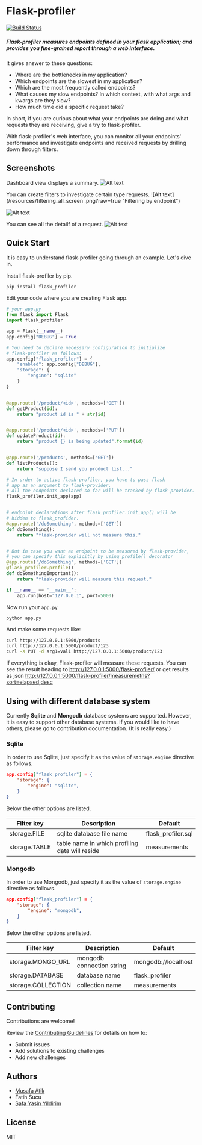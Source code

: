 # Flask-profiler

[![Build Status](https://travis-ci.org/muatik/flask-profiler.svg?branch=master)](https://travis-ci.org/muatik/flask-profiler)

##### Flask-profiler measures endpoints defined in your flask application; and provides you fine-grained report through a web interface.

It gives answer to these questions:
* Where are the bottlenecks in my application?
* Which endpoints are the slowest in my application?
* Which are the most frequently called endpoints?
* What causes my slow endpoints? In which context, with what args and kwargs are they slow?
* How much time did a specific request take?

In short, if you are curious about what your endpoints are doing and what requests they are receiving, give a try to flask-profiler.

With flask-profiler's web interface, you can monitor all your endpoints' performance and investigate endpoints and received requests by drilling down through filters.

## Screenshots
Dashboard view displays a summary.
![Alt text](/resources/dashboard_screen.png?raw=true "Dashboard view")

You can create filters to investigate certain type requests.
![Alt text](/resources/filtering_all_screen .png?raw=true "Filtering by endpoint")

![Alt text](/resources/filtering_method_screen.png?raw=true "Filtering by method")

You can see all the detailf of a request.
![Alt text](/resources/filtering_detail_screen.png?raw=true "Request detail")

## Quick Start
It is easy to understand flask-profiler going through an example. Let's dive in.

Install flask-profiler by pip.
```sh
pip install flask_profiler
```


Edit your code where you are creating Flask app.
```python
# your app.py
from flask import Flask
import flask_profiler

app = Flask(__name__)
app.config["DEBUG"] = True

# You need to declare necessary configuration to initialize
# flask-profiler as follows:
app.config["flask_profiler"] = {
    "enabled": app.config["DEBUG"],
    "storage": {
        "engine": "sqlite"
    }
}


@app.route('/product/<id>', methods=['GET'])
def getProduct(id):
    return "product id is " + str(id)


@app.route('/product/<id>', methods=['PUT'])
def updateProduct(id):
    return "product {} is being updated".format(id)


@app.route('/products', methods=['GET'])
def listProducts():
    return "suppose I send you product list..."

# In order to active flask-profiler, you have to pass flask
# app as an argument to flask-provider.
# All the endpoints declared so far will be tracked by flask-provider.
flask_profiler.init_app(app)


# endpoint declarations after flask_profiler.init_app() will be
# hidden to flask_profider.
@app.route('/doSomething', methods=['GET'])
def doSomething():
    return "flask-provider will not measure this."


# But in case you want an endpoint to be measured by flask-provider,
# you can specify this explicitly by using profile() decorator
@app.route('/doSomething', methods=['GET'])
@flask_profiler.profile()
def doSomethingImportant():
    return "flask-provider will measure this request."

if __name__ == '__main__':
    app.run(host="127.0.0.1", port=5000)


```

Now run your `app.py`
```
python app.py
```

And make some requests like:
```sh
curl http://127.0.0.1:5000/products
curl http://127.0.0.1:5000/product/123
curl -X PUT -d arg1=val1 http://127.0.0.1:5000/product/123
```

If everything is okay, Flask-profiler will measure these requests. You can see the result heading to http://127.0.0.1:5000/flask-profiler/ or get results as json http://127.0.0.1:5000/flask-profiler/measuremetns?sort=elapsed,desc

## Using with different database system
Currently **Sqlite** and **Mongodb** database systems are supported. However, it is easy to support other database systems. If you would like to have others, please go to contribution documentation. (It is really easy.)

### Sqlite
In order to use Sqlite, just specify it as the value of `storage.engine` directive as follows.

```json
app.config["flask_profiler"] = {
    "storage": {
        "engine": "sqlite",
    }
}
```

Below the other options are listed.

| Filter key   |      Description      |  Default |
|----------|-------------|------|
| storage.FILE | sqlite database file name | flask_profiler.sql|
| storage.TABLE | table name in which profiling data will reside | measurements |

### Mongodb
In order to use Mongodb, just specify it as the value of `storage.engine` directive as follows.

```json
app.config["flask_profiler"] = {
    "storage": {
        "engine": "mongodb",
    }
}
```

Below the other options are listed.

| Filter key   |      Description      |  Default
|----------|-------------|------
| storage.MONGO_URL | mongodb connection string | mongodb://localhost
| storage.DATABASE | database name | flask_profiler
| storage.COLLECTION | collection name | measurements


## Contributing

Contributions are welcome!

Review the [Contributing Guidelines](https://github.com/muatik/flask-profiler/wiki/Development) for details on how to:

* Submit issues
* Add solutions to existing challenges
* Add new challenges

## Authors
* [Musafa Atik](https://www.linkedin.com/in/muatik)
* Fatih Sucu
* [Safa Yasin Yildirim](https://www.linkedin.com/in/safayasinyildirim)

## License
MIT
